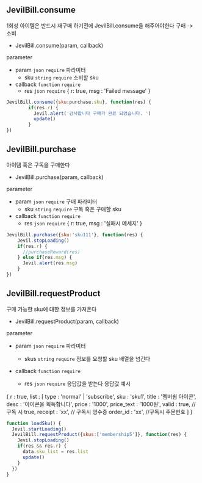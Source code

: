 
## JevilBill.consume

1회성 아이템은 반드시 재구매 하기전에 JevilBill.consume을 해주어야한다
구매 -> 소비 

- JevilBill.consume(param, callback)

parameter

- param `json` `require` 파라미터
    - sku `string` `require` 소비할 sku
- callback `function` `require` 
    - res `json` `require` {
 r: true, 
 msg : 'Failed message'
}


```js filename="Example code"
JevilBill.consume({sku:purchase.sku}, function(res) {
        if(res.r) {
          Jevil.alert('감사합니다 구매가 완료 되었습니다. ')
          update()
        }
})
```




## JevilBill.purchase

아이템 혹은 구독을 구매한다

- JevilBill.purchase(param, callback)

parameter

- param `json` `require` 구매 파라미터
    - sku `string` `require` 구독 혹은 구매할 sku
- callback `function` `require` 
    - res `json` `require` {
  r:  true,
  msg : '실패시 메세지'
}


```js filename="Example code"
JevilBill.purchase({sku:'sku111'}, function(res) {
    Jevil.stopLoading()  
    if(res.r) {
      //purchaseReward(res)
    } else if(res.msg) {
      Jevil.alert(res.msg) 
    }
})
```




## JevilBill.requestProduct

구매 가능한 sku에 대한 정보를 가져온다

- JevilBill.requestProduct(param, callback)

parameter

- param `json` `require` 파라미터
    - skus `string` `require` 정보를 요청할 sku 배열을 넘긴다 

- callback `function` `require` 
    - res `json` `require` 응답값을 받는다
응답값 예시 

{
 r : true,
 list : [
  type : 'normal'  | 'subscribe', 
  sku : 'sku1', 
  title : '멤버쉽 아이콘',
  desc : '아이콘을 획득합니다', 
  price : '1000',
  price_text : '1000원',
  valid : true, //구독 시 true, 
  receipt : 'xx', // 구독시 영수증
  order_id : 'xx', //구독시 주문번호
 ]
}


```js filename="Example code"
function loadSku() {
  Jevil.startLoading()
  JevilBill.requestProduct({skus:['membership5']}, function(res) {
    Jevil.stopLoading()  
    if(res && res.r) {
      data.sku_list = res.list
      update()
    }
  })  
}

```



